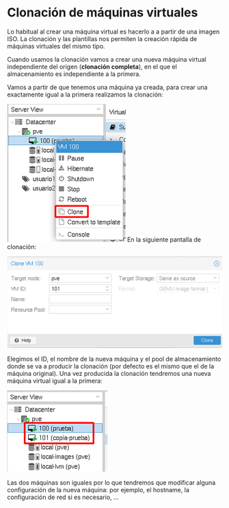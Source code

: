 # Clonación de máquinas virtuales

Lo habitual al crear una máquina virtual es hacerlo a a partir de una imagen ISO. La clonación y las plantillas nos permiten la creación rápida de máquinas virtuales del mismo tipo.

Cuando usamos la clonación vamos a crear una nueva máquina virtual independiente del origen (**clonación completa**), en el que el almacenamiento es independiente a la primera.

Vamos a partir de que tenemos una máquina ya creada, para crear una exactamente igual a la primera realizamos la clonación:

![clonación](img/clonacion1.png)
En la siguiente pantalla de clonación:

![clonación](img/clonacion2.png)

Elegimos el ID, el nombre de la nueva máquina y el pool de almacenamiento donde se va a producir la clonación (por defecto es el mismo que el de la máquina original). Una vez producida la clonación tendremos una nueva máquina virtual igual a la primera:

![clonación](img/clonacion3.png "clonación")

Las dos máquinas son iguales por lo que tendremos que modificar alguna configuración de la nueva máquina: por ejemplo, el hostname, la configuración de red si es necesario, …


